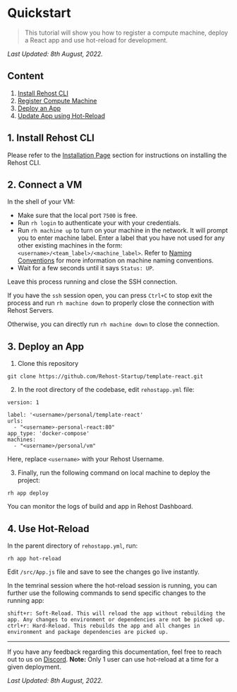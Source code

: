# Quickstart

> This tutorial will show you how to register a compute machine, deploy a React app and use hot-reload for development.

<i>Last Updated: 8th August, 2022.</i>


## Content
1. [Install Rehost CLI](getting-started/quickstart?id=_1-install-rehost-cli)
2. [Register Compute Machine](/guides/quickstart?id=_2-register-compute-machine)
3. [Deploy an App](/guides/quickstart?id=_3-deploy-an-app)
4. [Update App using Hot-Reload](/guides/quickstart?id=_4-use-hot-reload)

## 1. Install Rehost CLI

Please refer to the [Installation Page](/guides/installation.md) section for instructions on installing the Rehost CLI.

## 2. Connect a VM

In the shell of your VM:
* Make sure that the local port `7500` is free.
* Run `rh login` to authenticate your with your credentials.
* Run `rh machine up` to turn on your machine in the network. It will prompt you to enter machine label. Enter a label that you have not used for any other existing machines in the form: `<username>/<team_label>/<machine_label>`. Refer to [Naming Conventions](/guides/ecosystem?id=naming-conventions) for more information on machine naming conventions.
* Wait for a few seconds until it says `Status: UP`.

Leave this process running and close the SSH connection.

If you have the `ssh` session open, you can press `Ctrl+C` to stop exit the process and run `rh machine down` to properly close the connection with Rehost Servers.

Otherwise, you can directly run `rh machine down` to close the connection.

## 3. Deploy an App

1. Clone this repository

```
git clone https://github.com/Rehost-Startup/template-react.git

```
2. In the root directory of the codebase, edit `rehostapp.yml` file:

```
version: 1

label: '<username>/personal/template-react'
urls:
  - "<username>-personal-react:80"
app_type: 'docker-compose'
machines:
  - "<username>/personal/vm"

```

Here, replace `<username>` with your Rehost Username.

3. Finally, run the following command on local machine to deploy the project:

```
rh app deploy

```
You can monitor the logs of build and app in Rehost Dashboard.

## 4. Use Hot-Reload

In the parent directory of `rehostapp.yml`, run:

```
rh app hot-reload

```

Edit `/src/App.js` file and save to see the changes go live instantly.

In the temrinal session where the hot-reload session is running, you can further use the following commands to send specific changes to the running app:

```
shift+r: Soft-Reload. This will reload the app without rebuilding the app. Any changes to environment or dependencies are not be picked up.
ctrl+r: Hard-Reload. This rebuilds the app and all changes in environment and package dependencies are picked up.

```

<hr/>



If you have any feedback regarding this documentation, feel free to reach out to us on [Discord](https://discord.gg/RnkBxDJJhQ).
**Note:** Only 1 user can use hot-reload at a time for a given deployment.

<i>Last Updated: 8th August, 2022.</i>
